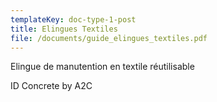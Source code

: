 ```yaml
---
templateKey: doc-type-1-post
title: Elingues Textiles
file: /documents/guide_elingues_textiles.pdf
---
```

Elingue de manutention en textile réutilisable

I﻿D Concrete by A2C